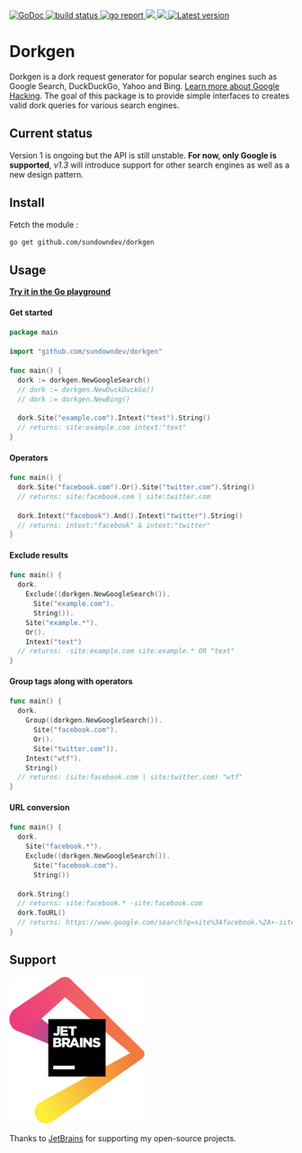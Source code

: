 <div align="left">
  <a href="https://godoc.org/github.com/sundowndev/dorkgen">
    <img src="https://godoc.org/github.com/sundowndev/dorkgen?status.svg" alt="GoDoc">
  </a>
  <a href="https://github.com/sundowndev/dorkgen/actions">
    <img src="https://img.shields.io/endpoint.svg?url=https://actions-badge.atrox.dev/sundowndev/dorkgen/badge?ref=master" alt="build status" />
  </a>
  <a href="https://goreportcard.com/report/github.com/sundowndev/dorkgen">
    <img src="https://goreportcard.com/badge/github.com/sundowndev/dorkgen" alt="go report" />
  </a>
  <a href="https://codeclimate.com/github/sundowndev/dorkgen/maintainability">
    <img src="https://api.codeclimate.com/v1/badges/e827d7cc994c6519d319/maintainability" />
  </a>
  <a href="https://codecov.io/gh/sundowndev/dorkgen">
    <img src="https://codecov.io/gh/sundowndev/dorkgen/branch/master/graph/badge.svg" />
  </a>
  <a href="https://github.com/sundowndev/dorkgen/releases">
    <img src="https://img.shields.io/github/release/SundownDEV/dorkgen.svg" alt="Latest version" />
  </a>
</div>

# Dorkgen

Dorkgen is a dork request generator for popular search engines such as Google Search, DuckDuckGo, Yahoo and Bing. [Learn more about Google Hacking](https://en.wikipedia.org/wiki/Google_hacking). The goal of this package is to provide simple interfaces to creates valid dork queries for various search engines.

## Current status

Version 1 is ongoing but the API is still unstable. **For now, only Google is supported**, *v1.3* will introduce support for other search engines as well as a new design pattern.

## Install

Fetch the module :

```bash
go get github.com/sundowndev/dorkgen
```

## Usage

**[Try it in the Go playground](https://play.golang.org/p/ck_hEoX8cTK)**

#### Get started

```go
package main

import "github.com/sundowndev/dorkgen"

func main() {
  dork := dorkgen.NewGoogleSearch()
  // dork := dorkgen.NewDuckDuckGo()
  // dork := dorkgen.NewBing()

  dork.Site("example.com").Intext("text").String()
  // returns: site:example.com intext:"text"
}
```

#### Operators

```go
func main() {
  dork.Site("facebook.com").Or().Site("twitter.com").String()
  // returns: site:facebook.com | site:twitter.com

  dork.Intext("facebook").And().Intext("twitter").String()
  // returns: intext:"facebook" & intext:"twitter"
}
```

#### Exclude results

```go
func main() {
  dork.
    Exclude((dorkgen.NewGoogleSearch()).
      Site("example.com").
      String()).
    Site("example.*").
    Or().
    Intext("text")
  // returns: -site:example.com site:example.* OR "text"
}
```

#### Group tags along with operators

```go
func main() {
  dork.
    Group((dorkgen.NewGoogleSearch()).
      Site("facebook.com").
      Or().
      Site("twitter.com")).
    Intext("wtf").
    String()
  // returns: (site:facebook.com | site:twitter.com) "wtf"
}
```

#### URL conversion

```go
func main() {
  dork.
    Site("facebook.*").
    Exclude((dorkgen.NewGoogleSearch()).
      Site("facebook.com").
      String())

  dork.String()
  // returns: site:facebook.* -site:facebook.com
  dork.ToURL()
  // returns: https://www.google.com/search?q=site%3Afacebook.%2A+-site%3Afacebook.com
}
```

## Support

[![](docs/jetbrains.svg)](https://www.jetbrains.com/?from=sundowndev)

Thanks to [JetBrains](https://www.jetbrains.com/?from=sundowndev) for supporting my open-source projects.
